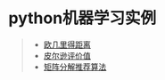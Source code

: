 # python机器学习实例

> * [欧几里得距离](/src/Euclid.py)
> * [皮尔逊评价值](/src/PPMCC.py)
> * [矩阵分解推荐算法](/src/MatrixDecomposition.py)
